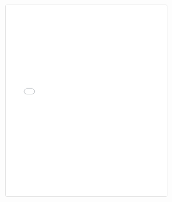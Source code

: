 <iframe
  src="/static/export-obsidian-canvas/index.html"
  width="100%"
  height="600"
  style="border:1px solid #ccc; border-radius:4px;"
></iframe>